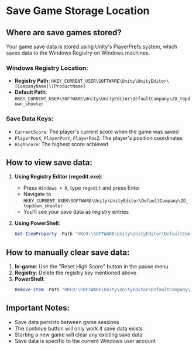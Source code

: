 # Save Game Storage Location

## Where are save games stored?

Your game save data is stored using Unity's PlayerPrefs system, which saves data to the Windows Registry on Windows machines.

### Windows Registry Location:
- **Registry Path**: `HKEY_CURRENT_USER\SOFTWARE\Unity\UnityEditor\[CompanyName]\[ProductName]`
- **Default Path**: `HKEY_CURRENT_USER\SOFTWARE\Unity\UnityEditor\DefaultCompany\2D_topdown_shooter`

### Save Data Keys:
- `CurrentScore`: The player's current score when the game was saved
- `PlayerPosX`, `PlayerPosY`, `PlayerPosZ`: The player's position coordinates
- `HighScore`: The highest score achieved

## How to view save data:

1. **Using Registry Editor (regedit.exe)**:
   - Press `Windows + R`, type `regedit` and press Enter
   - Navigate to `HKEY_CURRENT_USER\SOFTWARE\Unity\UnityEditor\DefaultCompany\2D_topdown_shooter`
   - You'll see your save data as registry entries

2. **Using PowerShell**:
   ```powershell
   Get-ItemProperty -Path "HKCU:\SOFTWARE\Unity\UnityEditor\DefaultCompany\2D_topdown_shooter"
   ```

## How to manually clear save data:

1. **In-game**: Use the "Reset High Score" button in the pause menu
2. **Registry**: Delete the registry key mentioned above
3. **PowerShell**:
   ```powershell
   Remove-Item -Path "HKCU:\SOFTWARE\Unity\UnityEditor\DefaultCompany\2D_topdown_shooter" -Recurse
   ```

## Important Notes:

- Save data persists between game sessions
- The continue button will only work if save data exists
- Starting a new game will clear any existing save data
- Save data is specific to the current Windows user account
